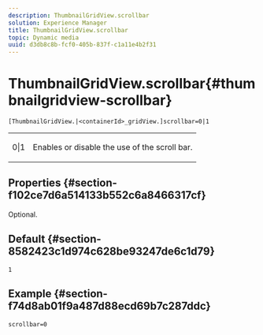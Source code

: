 ```yaml
---
description: ThumbnailGridView.scrollbar
solution: Experience Manager
title: ThumbnailGridView.scrollbar
topic: Dynamic media
uuid: d3db8c8b-fcf0-405b-837f-c1a11e4b2f31
---
```


# ThumbnailGridView.scrollbar{#thumbnailgridview-scrollbar}

`[ThumbnailGridView.|<containerId>_gridView.]scrollbar=0|1`

<table id="table_70E6FDB62C2C4DBBB26BEBAD37A181AD"> 
 <tbody> 
  <tr> 
   <td> <p> <span class="codeph"> 0|1</span> </p> </td> 
   <td> <p> Enables or disable the use of the scroll bar. </p> </td> 
  </tr> 
 </tbody> 
</table>

## Properties {#section-f102ce7d6a514133b552c6a8466317cf}

Optional.

## Default {#section-8582423c1d974c628be93247de6c1d79}

`1`

## Example {#section-f74d8ab01f9a487d88ecd69b7c287ddc}

`scrollbar=0` 
